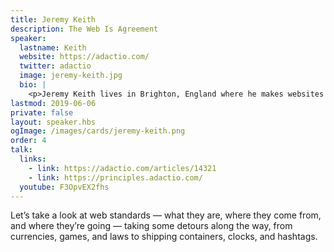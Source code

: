 ```yaml
---
title: Jeremy Keith
description: The Web Is Agreement
speaker:
  lastname: Keith
  website: https://adactio.com/
  twitter: adactio
  image: jeremy-keith.jpg
  bio: |
    <p>Jeremy Keith lives in Brighton, England where he makes websites with the splendid design agency <a href="https://clearleft.com/">Clearleft</a>. You may know him from such books as <a href="https://domscripting.com/">DOM Scripting</a>, <a href="https://bulletproofajax.com/">Bulletproof Ajax</a>, <a href="https://html5forwebdesigners.com/">HTML5 For Web Designers</a>, <a href="https://resilientwebdesign.com/">Resilient Web Design</a>, and, most recently, <a href="https://abookapart.com/products/going-offline">Going Offline</a>.</p>
lastmod: 2019-06-06
private: false
layout: speaker.hbs
ogImage: /images/cards/jeremy-keith.png
order: 4
talk:
  links:
    - link: https://adactio.com/articles/14321
    - link: https://principles.adactio.com/
  youtube: F3OpvEX2fhs
---
```


Let’s take a look at web standards — what they are, where they come from, and where they’re going — taking some detours along the way, from currencies, games, and laws to shipping containers, clocks, and hashtags.
